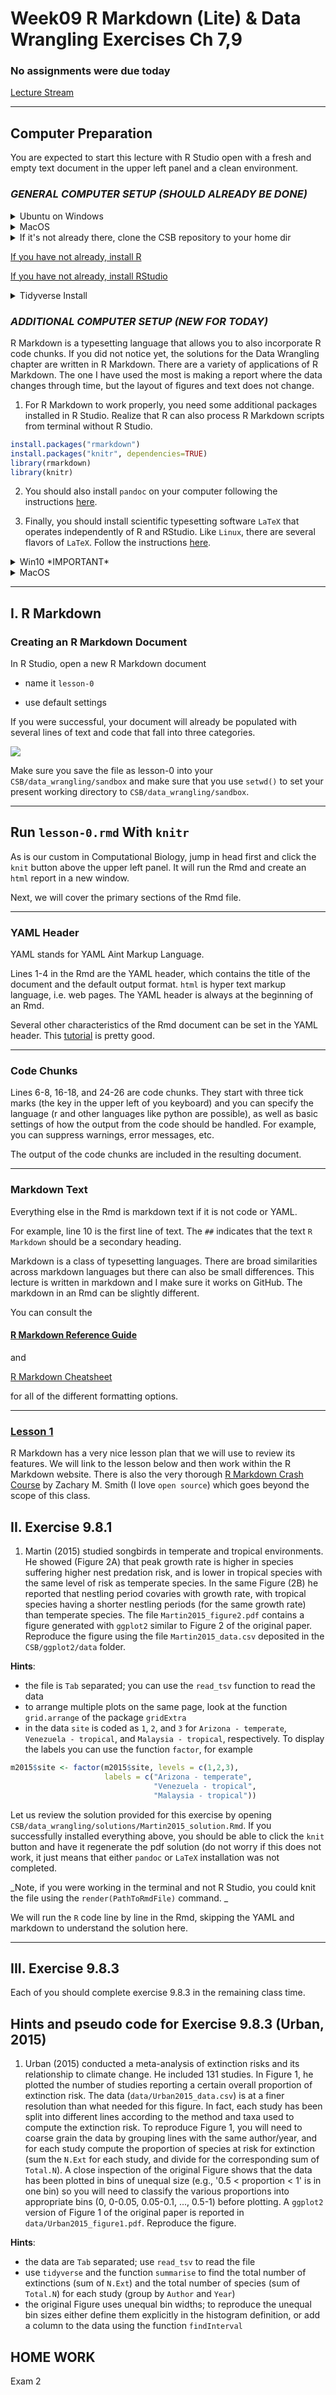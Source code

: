 # Week09 R Markdown (Lite) & Data Wrangling Exercises  Ch 7,9

###  No assignments were due today

[Lecture Stream](https://tamucc.webex.com/recordingservice/sites/tamucc/recording/playback/2bc2f615b57e4e53a192cea5d0559af9)

___

## Computer Preparation

You are expected to start this lecture with R Studio open with a fresh and empty text document in the upper left panel and a clean environment.

### *_GENERAL COMPUTER SETUP (SHOULD ALREADY BE DONE)_* 

<details><summary>Ubuntu on Windows</summary>
<p>

  * If the Windows Terminal or Ubuntu app are not installed, then follow [these instructions](https://github.com/cbirdlab/wlsUBUNTU_settings/blob/master/README.md)

  * Open an Ubuntu window in Windows Terminal.  _We will not use `gitbash` unless you can't get Ubuntu running._ After logging in, You are in your home directory.

  * It's always a good idea to keep your apps in `Ubuntu` up to date. _The first time you do this, it could take a long time to finish. After that, if you do this when you log in, it should go quickly._
    ```bash
    sudo apt update
    sudo apt upgrade
    ```

</p>
</details>

<details><summary>MacOS</summary>
<p>

  * Open a terminal window

  * If you haven't already, install [homebrew](https://brew.sh/).  You will be able to use homebrew to install linux software, such as `tree`, which is used in the slide show.


</p>
</details>


<details><summary>If it's not already there, clone the CSB repository to your home dir</summary>
<p>

We will use the [open source files that accompany the CSB text book](https://github.com/tamucc-comp-bio-2022/CSB) in lectures and assignments.

If the `CSB` directory does not exist in your home directory (check with `ls`), then run the following code to clone the [`CSB` repository](https://github.com/tamucc-comp-bio-2022/CSB) into your home directory:

1. Open a terminal window
	* For Win laptops, use `Windows Terminal` to open Ubunutu.  
	* For Mac laptops, open your `Terminal`.

2. Run the code line by line in the code block below

```bash
# check that you're in home dir, you should be there when you log in
pwd

# if you are not in your home dir, then move there
cd ~

# if pwd does not return `/home/yourusername` then let Dr. Bird know
pwd

# clone the CSB repository to your home dir
git clone git@github.com:tamucc-comp-bio-2022/CSB.git
```

The repository is named CSB, and it contains all of the example files and directories necessary to conduct the exercises in the text book.

</p>
</details>

[If you have not already, install R](../resources/install_r.md)

[If you have not already, install RStudio](../resources/install_rstudio.md)


<details><summary>Tidyverse Install</summary>
<p>

```r
# clear all variables from environment
rm(list = ls())
```

```r
# RUN THE FOLLOWING LINE IN THE CONSOLE (LOWER LEFT PANEL)
install.packages("tidyverse")

# ADD THE FOLLOWING LINE TO YOUR TEXT DOCUMENT (UPPER LEFT PANEL), THEN EXECUTE IT (CTRL-ENTER)
library(tidyverse)
```

</p>
</details>

### *_ADDITIONAL COMPUTER SETUP (NEW FOR TODAY)_* 

R Markdown is a typesetting language that allows you to also incorporate R code chunks.  If you did not notice yet, the solutions for the Data Wrangling chapter are written in R Markdown.  There are a variety of applications of R Markdown.  The one I have used the most is making a report where the data changes through time, but the layout of figures and text does not change.

1. For R Markdown to work properly, you need some additional packages installed in R Studio. Realize that R can also process R Markdown scripts from terminal without R Studio.

```r 
install.packages("rmarkdown")
install.packages("knitr", dependencies=TRUE)
library(rmarkdown)
library(knitr)
```

2. You should also install `pandoc` on your computer following the instructions [here](https://pandoc.org/installing.html).

3. Finally, you should install scientific typesetting software `LaTeX` that operates independently of R and RStudio. Like `Linux`, there are several flavors of `LaTeX`.  Follow the instructions [here](http://computingskillsforbiologists.com/setup/scientific-typesetting/).  

<details><summary>Win10 *IMPORTANT* </summary>
<p>

> Follow this exactly as written. Download the `protex.zip` file as directed above. Next, extract/unzip the files first, before running `setup.exe`. Right click `setup.exe` and `run as administrator`. After running the setup.exe file, you have to click install on the `MiKTeX` and `TeXstudio` buttons. Install for all users  The install takes a while, just let it run in the background and check on it periodically until it is done. After that, `MiKTeX` will have to be exited and restarted so you can run it as a `MiKTeX` administrator.  Search for `MiKTeX` in your windows search (magnifying glass next to start button).  Then expand your "system tray" (the > and collection of icons on the right side of your task bar), right click and exit `MiKTeX`.  Then search for `MiKTeX` again, right click it, run as administrator, make sure that you are a `MiKTeX` administrator by selecting the option in the window, and search for updates. Click the `updates page` link after search is done and click `update now`. My updates errored out once. So make sure to recheck for updates and restart the updates as necessary. If you cannot get it to update completely, it should not inhibit your ability to complete most everything that follows.

![](Week09new_files/miktex-updates.png)

> If you are successful, you will be prompted to restart `MiKTex`

</p>
</details>

<details><summary>MacOS</summary>
<p>

May the force be with you.  Let me know if I should add anything here.

</p>
</details>

---


## I. R Markdown

### Creating an R Markdown Document

In R Studio, open a new R Markdown document

* name it `lesson-0`

* use default settings

If you were successful, your document will already be populated with several lines of text and code that fall into three categories.

![](Week09new_files/rmd_layout.png)

Make sure you save the file as lesson-0 into your `CSB/data_wrangling/sandbox` and make sure that you use `setwd()` to set your present working directory to `CSB/data_wrangling/sandbox`.

___


## Run `lesson-0.rmd` With `knitr`

As is our custom in Computational Biology, jump in head first and click the `knit` button above the upper left panel. It will run the Rmd and create an `html` report in a new window.

Next, we will cover the primary sections of the Rmd file.

___


### YAML Header

YAML stands for YAML Aint Markup Language.

Lines 1-4 in the Rmd are the YAML header, which contains the title of the document and the default output format.  `html` is hyper text markup language, i.e. web pages.  The YAML header is always at the beginning of an Rmd.

Several other characteristics of the Rmd document can be set in the YAML header.  This [tutorial](https://zsmith27.github.io/rmarkdown_crash-course/lesson-4-yaml-headers.html) is pretty good.

___


### Code Chunks

Lines 6-8, 16-18, and 24-26 are code chunks.  They start with three tick marks (the key in the upper left of you keyboard) and you can specify the language (r and other languages like python are possible), as well as basic settings of how the output from the code should be handled. For example, you can suppress warnings, error messages, etc.

The output of the code chunks are included in the resulting document.

___


### Markdown Text 

Everything else in the Rmd is markdown text if it is not code or YAML.  

For example, line 10 is the first line of text.  The `##` indicates that the text `R Markdown` should be a secondary heading.

Markdown is a class of typesetting languages.  There are broad similarities across markdown languages but there can also be small differences.  This lecture is written in markdown and I make sure it works on GitHub.  The markdown in an Rmd can be slightly different. 

You can consult the 

#### [R Markdown Reference Guide](https://www.rstudio.com/wp-content/uploads/2015/03/rmarkdown-reference.pdf) 

and 

[R Markdown Cheatsheet](https://www.rstudio.com/wp-content/uploads/2016/03/rmarkdown-cheatsheet-2.0.pdf) 

for all of the different formatting options.

___


### [Lesson 1](https://rmarkdown.rstudio.com/lesson-1.html)

R Markdown has a very nice lesson plan that we will use to review its features.  We will link to the lesson below and then work within the R Markdown website. There is also the very thorough [R Markdown Crash Course](https://zsmith27.github.io/rmarkdown_crash-course/index.html) by Zachary M. Smith (I love `open source`) which goes beyond the scope of this class.


## II. Exercise 9.8.1

1. Martin (2015) studied songbirds in temperate and tropical environments. He showed (Figure 2A) that peak growth rate is higher in species suffering higher nest predation risk, and is lower in tropical species with the same level of risk as temperate species. In the same Figure (2B) he reported that   nestling period covaries with growth rate, with tropical species having a shorter nestling periods (for the same growth rate) than temperate species. The file `Martin2015_figure2.pdf` contains a figure generated with `ggplot2` similar to Figure 2 of the original paper. Reproduce the figure using the file `Martin2015_data.csv` deposited in the `CSB/ggplot2/data` folder.

**Hints**: 

- the file is `Tab` separated; you can use the `read_tsv` function to read the data
- to arrange multiple plots on the same page, look at the function `grid.arrange` of the package `gridExtra`
- in the data `site` is coded as `1`, `2`, and `3` for `Arizona - temperate`, `Venezuela - tropical`, and `Malaysia - tropical`, respectively. To display the labels you can use the function `factor`, for example

```r
m2015$site <- factor(m2015$site, levels = c(1,2,3), 
                     labels = c("Arizona - temperate",  
                                "Venezuela - tropical", 
                                "Malaysia - tropical"))
```


Let us review the solution provided for this exercise by opening `CSB/data_wrangling/solutions/Martin2015_solution.Rmd`.  If you successfully installed everything above, you should be able to click the `knit` button and have it regenerate the pdf solution (do not worry if this does not work, it just means that either `pandoc` or `LaTeX` installation was not completed. 

_Note, if you were working in the terminal and not R Studio, you could knit the file using the `render(PathToRmdFile)` command. _

We will run the `R` code line by line in the Rmd, skipping the YAML and markdown to understand the solution here.

---


## III. Exercise 9.8.3

Each of you should complete exercise 9.8.3 in the remaining class time.

## Hints and pseudo code for Exercise 9.8.3 (Urban, 2015)

1. Urban (2015) conducted a meta-analysis of extinction risks and its relationship to climate change. He included 131 studies. In Figure 1, he plotted the number of studies reporting a certain overall proportion of extinction risk. The data (`data/Urban2015_data.csv`) is at a finer resolution than what needed for this figure. In fact, each study has been split into different lines according to the method and taxa used to compute the extinction risk. To reproduce Figure 1, you will need to coarse grain the data by grouping lines with the same author/year, and for each study compute the proportion of species at risk for extinction (sum the `N.Ext` for each study, and divide for the corresponding sum of `Total.N`). A close inspection of the original Figure shows that the data has been plotted in bins of unequal size (e.g., '0.5 < proportion < 1' is in one bin) so you will need to classify the various proportions into appropriate bins (0, 0-0.05, 0.05-0.1, ..., 0.5-1) before plotting. A `ggplot2` version of Figure 1 of the original paper is reported in `data/Urban2015_figure1.pdf`. Reproduce the figure.

**Hints**:

- the data are `Tab` separated; use `read_tsv` to read the file
- use `tidyverse` and the function `summarise` to find the total number of extinctions (sum of `N.Ext`) and the total number of species (sum of `Total.N`) for each study (group by `Author` and `Year`)
- the original Figure uses unequal bin widths; to reproduce the unequal bin sizes either define them explicitly in the histogram definition, or add a column to the data using the function `findInterval`


## HOME WORK

Exam 2
